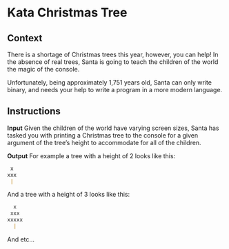 # Kata Christmas Tree

## Context

There is a shortage of Christmas trees this year, however, you can help! In the absence of real trees, Santa is going to
teach the children of the world the magic of the console.

Unfortunately, being approximately 1,751 years old, Santa can only write binary, and needs your help to write a program
in a more modern language.

## Instructions

**Input**
Given the children of the world have varying screen sizes, Santa has tasked you with printing a Christmas tree to the
console for a given argument of the tree’s height to accommodate for all of the children.

**Output**
For example a tree with a height of 2 looks like this:

```markdown
 x
xxx
 |
```

And a tree with a height of 3 looks like this:

```markdown
  x
 xxx
xxxxx
  |
```

And etc...